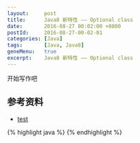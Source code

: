 ```yaml
---
layout:     post
title:      Java8 新特性 —— Optional class
date:       2016-08-27 00:02:00 +0800
postId:     2016-08-27-00-02-01
categories: [Java]
tags:       [Java, Java8]
geneMenu:   true
excerpt:    Java8 新特性 —— Optional class
---
```


开始写作吧

## 参考资料

* [test](test.html)

{% highlight java %}
{% endhighlight %}
